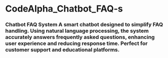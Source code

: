 # CodeAlpha_Chatbot_FAQ-s
### Chatbot FAQ System   A smart chatbot designed to simplify FAQ handling. Using natural language processing, the system accurately answers frequently asked questions, enhancing user experience and reducing response time. Perfect for customer support and educational platforms.

